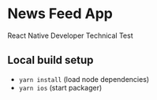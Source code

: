 # News Feed App
React Native Developer Technical Test

## Local build setup

- `yarn install` (load node dependencies)
- `yarn ios` (start packager)
